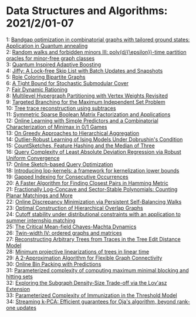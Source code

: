 # Data Structures and Algorithms: 2021/2/01-07  
1: [Bandgap optimization in combinatorial graphs with tailored ground  states: Application in Quantum annealing](https://doi.org/10.48550/arXiv.2102.00551)  
2: [Random walks and forbidden minors III: poly(d/{\epsilon})-time partition  oracles for minor-free graph classes](https://doi.org/10.48550/arXiv.2102.00556)  
3: [Quantum Inspired Adaptive Boosting](https://doi.org/10.48550/arXiv.2102.00949)  
4: [Jiffy: A Lock-free Skip List with Batch Updates and Snapshots](https://doi.org/10.48550/arXiv.2102.01044)  
5: [Role Coloring Bipartite Graphs](https://doi.org/10.48550/arXiv.2102.01124)  
6: [A Tight Bound for Stochastic Submodular Cover](https://doi.org/10.48550/arXiv.2102.01149)  
7: [Fair Dynamic Rationing](https://doi.org/10.48550/arXiv.2102.01240)  
8: [Multilevel Hypergraph Partitioning with Vertex Weights Revisited](https://doi.org/10.48550/arXiv.2102.01378)  
9: [Targeted Branching for the Maximum Independent Set Problem](https://doi.org/10.48550/arXiv.2102.01540)  
10: [Tree trace reconstruction using subtraces](https://doi.org/10.48550/arXiv.2102.01541)  
11: [Symmetric Sparse Boolean Matrix Factorization and Applications](https://doi.org/10.48550/arXiv.2102.01570)  
12: [Online Learning with Simple Predictors and a Combinatorial  Characterization of Minimax in 0/1 Games](https://doi.org/10.48550/arXiv.2102.01646)  
13: [On Greedy Approaches to Hierarchical Aggregation](https://doi.org/10.48550/arXiv.2102.01730)  
14: [Outlier-Robust Learning of Ising Models Under Dobrushin's Condition](https://doi.org/10.48550/arXiv.2102.02171)  
15: [CountSketches, Feature Hashing and the Median of Three](https://doi.org/10.48550/arXiv.2102.02193)  
16: [Query Complexity of Least Absolute Deviation Regression via Robust  Uniform Convergence](https://doi.org/10.48550/arXiv.2102.02322)  
17: [Online Sketch-based Query Optimization](https://doi.org/10.48550/arXiv.2102.02440)  
18: [Introducing lop-kernels: a framework for kernelization lower bounds](https://doi.org/10.48550/arXiv.2102.02484)  
19: [Gapped Indexing for Consecutive Occurrences](https://doi.org/10.48550/arXiv.2102.02505)  
20: [A Faster Algorithm for Finding Closest Pairs in Hamming Metric](https://doi.org/10.48550/arXiv.2102.02597)  
21: [Fractionally Log-Concave and Sector-Stable Polynomials: Counting Planar  Matchings and More](https://doi.org/10.48550/arXiv.2102.02708)  
22: [Online Discrepancy Minimization via Persistent Self-Balancing Walks](https://doi.org/10.48550/arXiv.2102.02765)  
23: [Optimal Construction of Hierarchical Overlap Graphs](https://doi.org/10.48550/arXiv.2102.02873)  
24: [Cutoff stability under distributional constraints with an application to  summer internship matching](https://doi.org/10.48550/arXiv.2102.02931)  
25: [The Critical Mean-field Chayes-Machta Dynamics](https://doi.org/10.48550/arXiv.2102.03004)  
26: [Twin-width IV: ordered graphs and matrices](https://doi.org/10.48550/arXiv.2102.03117)  
27: [Reconstructing Arbitrary Trees from Traces in the Tree Edit Distance  Model](https://doi.org/10.48550/arXiv.2102.03173)  
28: [Minimum projective linearizations of trees in linear time](https://doi.org/10.48550/arXiv.2102.03277)  
29: [A $2$-Approximation Algorithm for Flexible Graph Connectivity](https://doi.org/10.48550/arXiv.2102.03304)  
30: [Online Bin Packing with Predictions](https://doi.org/10.48550/arXiv.2102.03311)  
31: [Parameterized complexity of computing maximum minimal blocking and  hitting sets](https://doi.org/10.48550/arXiv.2102.03404)  
32: [Exploring the Subgraph Density-Size Trade-off via the Lov\'asz Extension](https://doi.org/10.48550/arXiv.2102.03434)  
33: [Parameterized Complexity of Immunization in the Threshold Model](https://doi.org/10.48550/arXiv.2102.03537)  
34: [Streaming k-PCA: Efficient guarantees for Oja's algorithm, beyond  rank-one updates](https://doi.org/10.48550/arXiv.2102.03646)  